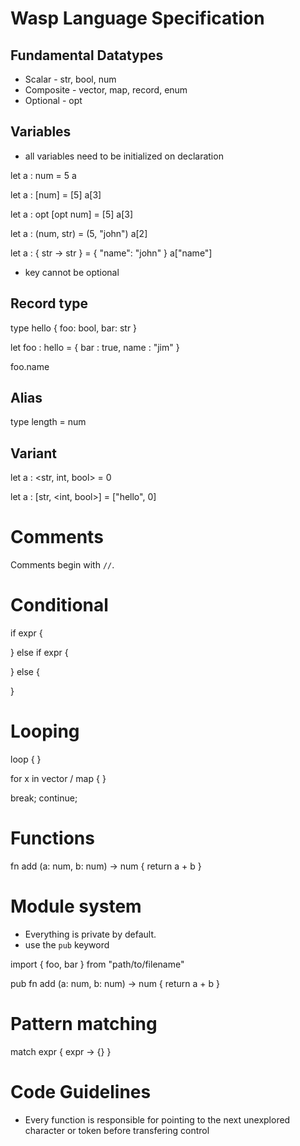 # Wasp Language Specification

## Fundamental Datatypes

- Scalar - str, bool, num
- Composite - vector, map, record, enum
- Optional - opt

## Variables

- all variables need to be initialized on declaration

let a : num = 5
a

let a : [num] = [5]
a[3]

let a : opt [opt num] = [5]
a[3]

let a : (num, str) = (5, "john")
a[2]

let a : { str -> str } = { "name": "john" }
a["name"]

- key cannot be optional

## Record type

type hello {
	foo: bool,
    bar: str
}

let foo : hello = {
  bar : true,
  name : "jim"
}

foo.name

## Alias

type length = num

## Variant

let a : <str, int, bool> = 0

let a : [str, <int, bool>] = ["hello", 0]

# Comments

Comments begin with `//`.

# Conditional

if expr {

} else if expr {

} else {

}

# Looping

loop { }

for x in vector / map { }

break;
continue;

# Functions

fn add (a: num, b: num) -> num {
	return a + b
}

# Module system

- Everything is private by default.
- use the `pub` keyword

import { foo, bar } from "path/to/filename"

pub fn add (a: num, b: num) -> num {
	return a + b
}
 
 # Pattern matching

 match expr {
    expr -> {}
 }

# Code Guidelines

- Every function is responsible for pointing to the next unexplored 
character or token before transfering control